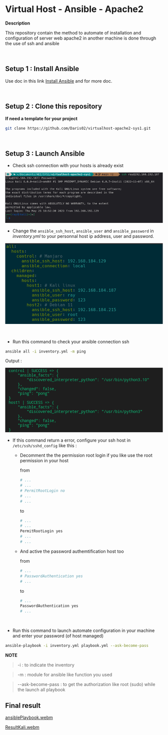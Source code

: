 # __Virtual Host - Ansible - Apache2__
__Description__

This repository contain the method to automate of
installation and configuration of server web apache2
in another machine is done through the use of ssh and
ansible

&nbsp;
## Setup 1 : Install  Ansible
Use doc in this link [Install Ansible](https://docs.ansible.com/ansible/latest/installation_guide/intro_installation.html) and for more doc. 

&nbsp;
## Setup 2 : Clone this repository
**If need a template for your project**
```sh
git clone https://github.com/Daris02/virtualhost-apache2-sys1.git
```

&nbsp;
## Setup 3 : Launch Ansible

- Check ssh connection with your hosts is already exist

![alt-img](/image/ssh_connection2.png)

- Change the `ansible_ssh_host`, `ansible_user` and `ansible_password` in _inventory.yml_ to your personnal host ip address, user and password.

![alt-img](/image/inventory2.png)

&nbsp;
- Run this command to check your ansible connection ssh
```sh
ansible all -i inventory.yml -m ping
``` 
Output :

![alt-img](/image/ping_hosts.png)

- If this command return a error, configure your ssh host in `/etc/ssh/sshd_config` like this :
    
    + Decomment the the permission root login if you like use the root permission in your host

        from
        ```sh
        # ...
        # ...
        # PermitRootLogin no
        # ...
        # ...
        ```
        to
        ```sh
        # ...
        # ...
        PermitRootLogin yes
        # ...
        # ...
        ```
    
    +   And active the password authemtification host too

        from 

        ```sh
        # ...
        # PasswordAuthentication yes
        # ...
        ```
        to

        ```sh
        # ...
        PasswordAuthentication yes
        # ...
        ```
&nbsp;
- Run this command to launch automate configuration in your machine and enter your password (of host managed)
```sh
ansible-playbook -i inventory.yml playbook.yml --ask-become-pass
```
__NOTE__
>-i : to indicate the inventory

>-m : module for ansible like function you used

>--ask-become-pass : to get the authorization like root (sudo) while the launch all playbook

## Final result

[ansiblePlaybook.webm](https://github.com/Daris02/virtualhost-apache2-sys1/assets/103503966/7bcb14a5-be36-42e7-96e0-af11b7f688eb)

[ResultKali.webm](https://github.com/Daris02/virtualhost-apache2-sys1/assets/103503966/355ab29a-2c06-4799-b8b6-41933232bf10)

